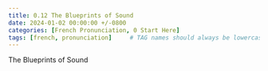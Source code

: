 ```yaml
---
title: 0.12 The Blueprints of Sound
date: 2024-01-02 00:00:00 +/-0800
categories: [French Pronunciation, 0 Start Here]
tags: [french, pronunciation]     # TAG names should always be lowercase
---
```


The Blueprints of Sound
